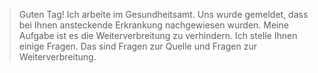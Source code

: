 > Guten Tag! Ich arbeite im Gesundheitsamt. Uns wurde gemeldet, dass bei Ihnen ansteckende Erkrankung nachgewiesen wurden. Meine Aufgabe ist es die Weiterverbreitung zu verhindern. Ich stelle Ihnen einige Fragen. Das sind Fragen zur Quelle und Fragen zur Weiterverbreitung.
